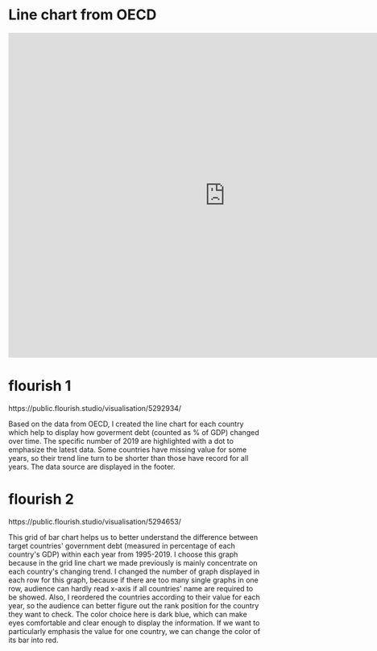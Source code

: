 # Line chart from OECD
<iframe src="https://data.oecd.org/chart/6gNw" width="860" height="645" style="border: 0" mozallowfullscreen="true" webkitallowfullscreen="true" allowfullscreen="true"><a href="https://data.oecd.org/chart/6gNw" target="_blank">OECD Chart: General government debt, Total, % of GDP, Annual, 2019</a></iframe>

# flourish 1
<div class="flourish-embed flourish-chart" data-src="visualisation/5292934"><script src="https://public.flourish.studio/resources/embed.js"></script></div>
https://public.flourish.studio/visualisation/5292934/

Based on the data from OECD, I created the line chart for each country which help to display how goverment debt (counted as % of GDP) changed over time. The specific number of 2019 are highlighted with a dot to emphasize the latest data. Some countries have missing value for some years, so their trend line turn to be shorter than those have record for all years. The data source are displayed in the footer.

# flourish 2
<div class="flourish-embed flourish-chart" data-src="visualisation/5294653"><script src="https://public.flourish.studio/resources/embed.js"></script></div>
https://public.flourish.studio/visualisation/5294653/

This grid of bar chart helps us to better understand the difference between target countries' government debt (measured in percentage of each country's GDP) within each year from 1995-2019. I choose this graph because in the grid line chart we made previously is mainly concentrate on each country's changing trend. I changed the number of graph displayed in each row for this graph, because if there are too many single graphs in one row, audience can hardly read x-axis if all countries' name are required to be showed. 
Also, I reordered the countries according to their value for each year, so the audience can better figure out the rank position for the country they want to check. The color choice here is dark blue, which can make eyes comfortable and clear enough to display the information. If we want to particularly emphasis the value for one country, we can change the color of its bar into red.
